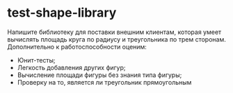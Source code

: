 # test-shape-library

Напишите библиотеку для поставки внешним клиентам, которая умеет вычислять площадь круга по радиусу и треугольника по трем сторонам. Дополнительно к работоспособности оценим:
* Юнит-тесты;
* Легкость добавления других фигур;
* Вычисление площади фигуры без знания типа фигуры;
* Проверку на то, является ли треугольник прямоугольным
